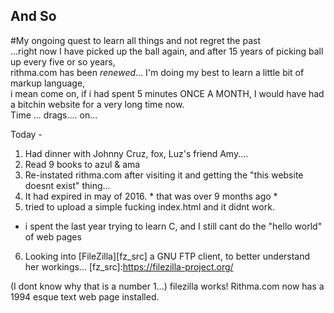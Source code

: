## And So
#My ongoing quest to learn all things
and not regret the past  
...right now I have picked up the ball again, and after 15 years of picking ball up every five or so years,  
rithma.com has been *renewed*...
I'm doing my best to learn a little bit of markup language,  
i mean come on,  if i had spent 5 minutes ONCE A MONTH,  I would have had a bitchin website for a very long time now.   
Time ... drags.... on...

Today -    
1. Had dinner with Johnny Cruz, fox, Luz's friend Amy....  
2. Read 9 books to azul & ama  
3. Re-instated  rithma.com  after visiting it and getting the "this website doesnt exist"  thing...   
4. It had expired in may of 2016.   * that was over 9 months ago *  
5. tried to upload a simple fucking index.html   and it didnt work.   
- i spent the last year trying to learn C, and I still cant do the "hello world" of web pages  

6. Looking into [FileZilla][fz_src] a GNU FTP client,   to better understand her workings...
[fz_src]:https://filezilla-project.org/

(I dont know why that is a number 1...)
filezilla works!
Rithma.com now has a 1994 esque text web page installed. 
